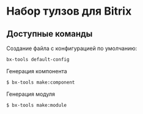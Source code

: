 # Набор тулзов для Bitrix

## Доступные команды
Создание файла с конфигурацией по умолчанию:
```bash
bx-tools default-config
```

Генерация компонента
```bash
$ bx-tools make:component
```

Генерация модуля
```bash
$ bx-tools make:module
```